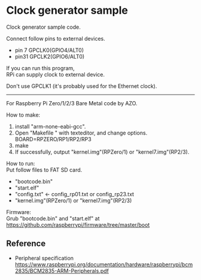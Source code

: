 Clock generator sample
======================

Clock generator sample code.  

Connect follow pins to external devices.  
* pin 7 GPCLK0(GPIO4/ALT0)  
* pin31 GPCLK2(GPIO6/ALT0)  

If you can run this program,  
RPi can supply clock to external device.  

Don't use GPCLK1 (it's probably used for the Ethernet clock).  

-----

For Raspberry Pi Zero/1/2/3 Bare Metal code by AZO.  

How to make:  
1. install "arm-none-eabi-gcc".  
2. Open "Makefile " with texteditor, and change options.  
BOARD=RPZERO/RP1/RP2/RP3  
3. make  
4. If successfully, output "kernel.img"(RPZero/1) or "kernel7.img"(RP2/3).  

How to run:  
Put follow files to FAT SD card.  
* "bootcode.bin"  
* "start.elf"  
* "config.txt" &lt;- config_rp01.txt or config_rp23.txt  
* "kernel.img"(RPZero/1) or "kernel7.img"(RP2/3)  

Firmware:  
Grub "bootcode.bin" and "start.elf" at  
https://github.com/raspberrypi/firmware/tree/master/boot  

Reference
---------
- Peripheral specification  
https://www.raspberrypi.org/documentation/hardware/raspberrypi/bcm2835/BCM2835-ARM-Peripherals.pdf  

